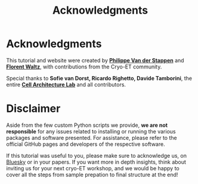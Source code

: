 ﻿---
layout: default
title: "Acknowledgments"
nav_order: 10
---

# Acknowledgments

This tutorial and website were created by [**Philippe Van der Stappen**](https://bsky.app/profile/phaips.vd.st) and [**Florent Waltz**](https://bsky.app/profile/florentwaltz.bsky.social), with contributions from the Cryo-ET community.

Special thanks to **Sofie van Dorst, Ricardo Righetto, Davide Tamborini**, the entire [**Cell Architecture Lab**](https://www.cellarchlab.com/) and all contributors.

# Disclaimer

Aside from the few custom Python scripts we provide, **we are not responsible** for any issues related to installing or running 
the various packages and software presented. For assistance, please refer to the official GitHub pages and developers of the respective software.

If this tutorial was useful to you, please make sure to acknowledge us, on [Bluesky](https://bsky.app/profile/cellarchlab.com) or in your papers.
If you want more in depth insights, think about inviting us for your next cryo-ET workshop, and we would be happy to cover all the steps from sample prepation to final structure at the end!
